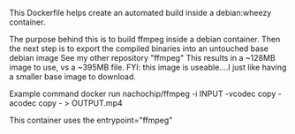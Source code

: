 This Dockerfile helps create an automated build inside a debian:wheezy container.

The purpose behind this is to build ffmpeg inside a debian container.
       Then the next step is to export the compiled binaries into an untouched base debian image
       See my other repository "ffmpeg"
       This results in a ~128MB image to use, vs a ~395MB file.
       FYI:  this image is useable....I just like having a smaller base image to download.

Example command
docker run nachochip/ffmpeg -i INPUT -vcodec copy -acodec copy - > OUTPUT.mp4

This container uses the entrypoint="ffmpeg"

